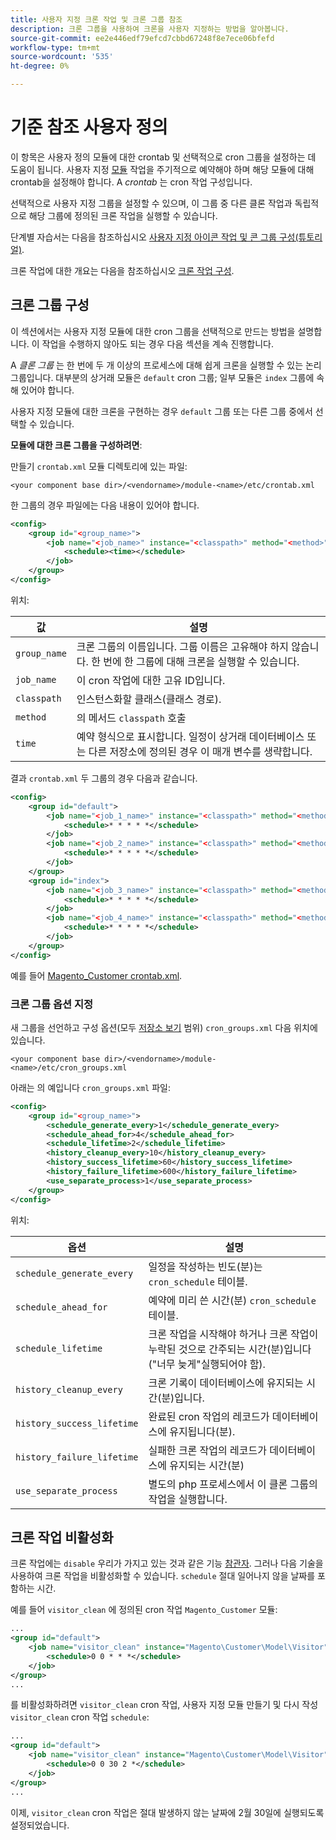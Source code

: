 ```yaml
---
title: 사용자 지정 크론 작업 및 크론 그룹 참조
description: 크론 그룹을 사용하여 크론을 사용자 지정하는 방법을 알아봅니다.
source-git-commit: ee2e446edf79efcd7cbbd67248f8e7ece06bfefd
workflow-type: tm+mt
source-wordcount: '535'
ht-degree: 0%

---
```



# 기준 참조 사용자 정의

이 항목은 사용자 정의 모듈에 대한 crontab 및 선택적으로 cron 그룹을 설정하는 데 도움이 됩니다. 사용자 지정 [모듈](https://glossary.magento.com/module) 작업을 주기적으로 예약해야 하며 해당 모듈에 대해 crontab을 설정해야 합니다. A _crontab_ 는 cron 작업 구성입니다.

선택적으로 사용자 지정 그룹을 설정할 수 있으며, 이 그룹 중 다른 클론 작업과 독립적으로 해당 그룹에 정의된 크론 작업을 실행할 수 있습니다.

단계별 자습서는 다음을 참조하십시오 [사용자 지정 아이콘 작업 및 콘 그룹 구성(튜토리얼)](custom-cron-tutorial.md).

크론 작업에 대한 개요는 다음을 참조하십시오 [크론 작업 구성](../cli/configure-cron-jobs.md).

## 크론 그룹 구성

이 섹션에서는 사용자 지정 모듈에 대한 cron 그룹을 선택적으로 만드는 방법을 설명합니다. 이 작업을 수행하지 않아도 되는 경우 다음 섹션을 계속 진행합니다.

A _클론 그룹_ 는 한 번에 두 개 이상의 프로세스에 대해 쉽게 크론을 실행할 수 있는 논리 그룹입니다. 대부분의 상거래 모듈은 `default` cron 그룹; 일부 모듈은 `index` 그룹에 속해 있어야 합니다.

사용자 지정 모듈에 대한 크론을 구현하는 경우 `default` 그룹 또는 다른 그룹 중에서 선택할 수 있습니다.

**모듈에 대한 크론 그룹을 구성하려면**:

만들기 `crontab.xml` 모듈 디렉토리에 있는 파일:

```text
<your component base dir>/<vendorname>/module-<name>/etc/crontab.xml
```

한 그룹의 경우 파일에는 다음 내용이 있어야 합니다.

```xml
<config>
    <group id="<group_name>">
        <job name="<job_name>" instance="<classpath>" method="<method>">
            <schedule><time></schedule>
        </job>
    </group>
</config>
```

위치:

| 값 | 설명 |
|---|---|
| `group_name` | 크론 그룹의 이름입니다. 그룹 이름은 고유해야 하지 않습니다. 한 번에 한 그룹에 대해 크론을 실행할 수 있습니다. |
| `job_name` | 이 cron 작업에 대한 고유 ID입니다. |
| `classpath` | 인스턴스화할 클래스(클래스 경로). |
| `method` | 의 메서드 `classpath` 호출 |
| `time` | 예약 형식으로 표시합니다. 일정이 상거래 데이터베이스 또는 다른 저장소에 정의된 경우 이 매개 변수를 생략합니다. |

결과 `crontab.xml` 두 그룹의 경우 다음과 같습니다.

```xml
<config>
    <group id="default">
        <job name="<job_1_name>" instance="<classpath>" method="<method_name>">
            <schedule>* * * * *</schedule>
        </job>
        <job name="<job_2_name>" instance="<classpath>" method="<method_name>">
            <schedule>* * * * *</schedule>
        </job>
    </group>
    <group id="index">
        <job name="<job_3_name>" instance="<classpath>" method="<method_name>">
            <schedule>* * * * *</schedule>
        </job>
        <job name="<job_4_name>" instance="<classpath>" method="<method_name>">
            <schedule>* * * * *</schedule>
        </job>
    </group>
</config>
```

예를 들어 [Magento_Customer crontab.xml](https://github.com/magento/magento2/blob/2.4/app/code/Magento/Customer/etc/crontab.xml).

### 크론 그룹 옵션 지정

새 그룹을 선언하고 구성 옵션(모두 [저장소 보기](https://glossary.magento.com/store-view) 범위) `cron_groups.xml` 다음 위치에 있습니다.

```text
<your component base dir>/<vendorname>/module-<name>/etc/cron_groups.xml
```

아래는 의 예입니다 `cron_groups.xml` 파일:

```xml
<config>
    <group id="<group_name>">
        <schedule_generate_every>1</schedule_generate_every>
        <schedule_ahead_for>4</schedule_ahead_for>
        <schedule_lifetime>2</schedule_lifetime>
        <history_cleanup_every>10</history_cleanup_every>
        <history_success_lifetime>60</history_success_lifetime>
        <history_failure_lifetime>600</history_failure_lifetime>
        <use_separate_process>1</use_separate_process>
    </group>
</config>
```

위치:

| 옵션 | 설명 |
| -------------------------- | ------------------------------------------------------------------------------------------------------ |
| `schedule_generate_every` | 일정을 작성하는 빈도(분)는 `cron_schedule` 테이블. |
| `schedule_ahead_for` | 예약에 미리 쓴 시간(분) `cron_schedule` 테이블. |
| `schedule_lifetime` | 크론 작업을 시작해야 하거나 크론 작업이 누락된 것으로 간주되는 시간(분)입니다(&quot;너무 늦게&quot;실행되어야 함). |
| `history_cleanup_every` | 크론 기록이 데이터베이스에 유지되는 시간(분)입니다. |
| `history_success_lifetime` | 완료된 cron 작업의 레코드가 데이터베이스에 유지됩니다(분). |
| `history_failure_lifetime` | 실패한 크론 작업의 레코드가 데이터베이스에 유지되는 시간(분) |
| `use_separate_process` | 별도의 php 프로세스에서 이 클론 그룹의 작업을 실행합니다. |

## 크론 작업 비활성화

크론 작업에는 `disable` 우리가 가지고 있는 것과 같은 기능 [참관자](https://developer.adobe.com/commerce/php/development/components/events-and-observers/#observers). 그러나 다음 기술을 사용하여 크론 작업을 비활성화할 수 있습니다. `schedule` 절대 일어나지 않을 날짜를 포함하는 시간.

예를 들어 `visitor_clean` 에 정의된 cron 작업 `Magento_Customer` 모듈:

```xml
...
<group id="default">
    <job name="visitor_clean" instance="Magento\Customer\Model\Visitor" method="clean">
        <schedule>0 0 * * *</schedule>
    </job>
</group>
...
```

를 비활성화하려면 `visitor_clean` cron 작업, 사용자 지정 모듈 만들기 및 다시 작성 `visitor_clean` cron 작업 `schedule`:

```xml
...
<group id="default">
    <job name="visitor_clean" instance="Magento\Customer\Model\Visitor" method="clean">
        <schedule>0 0 30 2 *</schedule>
    </job>
</group>
...
```

이제, `visitor_clean` cron 작업은 절대 발생하지 않는 날짜에 2월 30일에 실행되도록 설정되었습니다.
